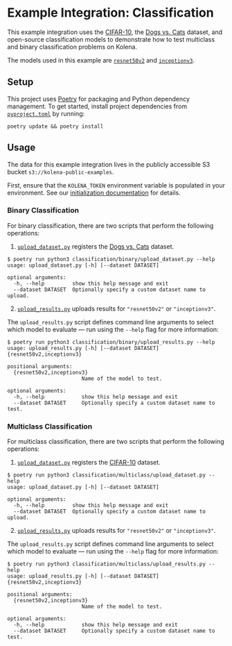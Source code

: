 # Example Integration: Classification

This example integration uses the [CIFAR-10](https://www.cs.toronto.edu/~kriz/cifar.html), the
[Dogs vs. Cats](https://www.kaggle.com/c/dogs-vs-cats) dataset, and open-source classification models to demonstrate
how to test multiclass and binary classification problems on Kolena.

The models used in this example are
[`resnet50v2`](https://www.tensorflow.org/api_docs/python/tf/keras/applications/resnet_v2/ResNet50V2) and
[`inceptionv3`](https://www.tensorflow.org/api_docs/python/tf/keras/applications/inception_v3/InceptionV3).

## Setup

This project uses [Poetry](https://python-poetry.org/) for packaging and Python dependency management. To get started,
install project dependencies from [`pyproject.toml`](./pyproject.toml) by running:

```shell
poetry update && poetry install
```

## Usage

The data for this example integration lives in the publicly accessible S3 bucket `s3://kolena-public-examples`.

First, ensure that the `KOLENA_TOKEN` environment variable is populated in your environment. See our
[initialization documentation](https://docs.kolena.io/installing-kolena/#initialization) for details.


### Binary Classification

For binary classification, there are two scripts that perform the following operations:

1. [`upload_dataset.py`](classification/binary/upload_dataset.py) registers the
[Dogs vs. Cats](https://www.kaggle.com/c/dogs-vs-cats) dataset.

```shell
$ poetry run python3 classification/binary/upload_dataset.py --help
usage: upload_dataset.py [-h] [--dataset DATASET]

optional arguments:
  -h, --help         show this help message and exit
  --dataset DATASET  Optionally specify a custom dataset name to upload.
```

2. [`upload_results.py`](classification/binary/upload_results.py) uploads results for `"resnet50v2"` or
`"inceptionv3"`.

The `upload_results.py` script defines command line arguments to select which model to evaluate — run using the
`--help` flag for more information:

```shell
$ poetry run python3 classification/binary/upload_results.py --help
usage: upload_results.py [-h] [--dataset DATASET] {resnet50v2,inceptionv3}

positional arguments:
  {resnet50v2,inceptionv3}
                        Name of the model to test.

optional arguments:
  -h, --help            show this help message and exit
  --dataset DATASET     Optionally specify a custom dataset name to test.
```

### Multiclass Classification

For multiclass classification, there are two scripts that perform the following operations:

1. [`upload_dataset.py`](classification/multiclass/upload_dataset.py) registers the
[CIFAR-10](https://www.cs.toronto.edu/~kriz/cifar.html) dataset.

```shell
$ poetry run python3 classification/multiclass/upload_dataset.py --help
usage: upload_dataset.py [-h] [--dataset DATASET]

optional arguments:
  -h, --help         show this help message and exit
  --dataset DATASET  Optionally specify a custom dataset name to upload.
```

2. [`upload_results.py`](classification/multiclass/upload_results.py) uploads results for `"resnet50v2"` or
`"inceptionv3"`.

The `upload_results.py` script defines command line arguments to select which model to evaluate — run using the
`--help` flag for more information:

```shell
$ poetry run python3 classification/multiclass/upload_results.py --help
usage: upload_results.py [-h] [--dataset DATASET] {resnet50v2,inceptionv3}

positional arguments:
  {resnet50v2,inceptionv3}
                        Name of the model to test.

optional arguments:
  -h, --help            show this help message and exit
  --dataset DATASET     Optionally specify a custom dataset name to test.
```
